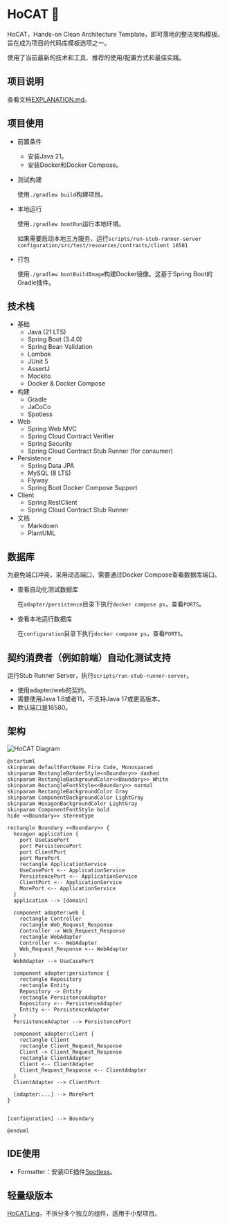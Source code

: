 # HoCAT 🐾

HoCAT，Hands-on Clean Architecture Template，即可落地的整洁架构模板。旨在成为项目的代码库模板选项之一。

使用了当前最新的技术和工具、推荐的使用/配置方式和最佳实践。

## 项目说明

查看文档[EXPLANATION.md](docs/EXPLANATION.md)。

## 项目使用

- 前置条件
  - 安装Java 21。
  - 安装Docker和Docker Compose。

- 测试构建

  使用`./gradlew build`构建项目。

- 本地运行

  使用`./gradlew bootRun`运行本地环境。

  如果需要启动本地三方服务，运行`scripts/run-stub-runner-server configuration/src/test/resources/contracts/client 16581`

- 打包

  使用`./gradlew bootBuildImage`构建Docker镜像。这基于Spring Boot的Gradle插件。

## 技术栈

- 基础
  - Java (21 LTS)
  - Spring Boot (3.4.0)
  - Spring Bean Validation
  - Lombok
  - JUnit 5
  - AssertJ
  - Mockito
  - Docker & Docker Compose
- 构建
  - Gradle
  - JaCoCo
  - Spotless
- Web
  - Spring Web MVC
  - Spring Cloud Contract Verifier
  - Spring Security
  - Spring Cloud Contract Stub Runner (for consumer)
- Persistence
  - Spring Data JPA
  - MySQL (8 LTS)
  - Flyway
  - Spring Boot Docker Compose Support
- Client
  - Spring RestClient
  - Spring Cloud Contract Stub Runner
- 文档
  - Markdown
  - PlantUML

## 数据库

为避免端口冲突，采用动态端口，需要通过Docker Compose查看数据库端口。

- 查看自动化测试数据库

  在`adapter/persistence`目录下执行`docker compose ps`，查看`PORTS`。

- 查看本地运行数据库

  在`configuration`目录下执行`docker compose ps`，查看`PORTS`。

## 契约消费者（例如前端）自动化测试支持

运行Stub Runner Server，执行`scripts/run-stub-runner-server`。

- 使用adapter/web的契约。
- 需要使用Java 1.8或者11，不支持Java 17或更高版本。
- 默认端口是16580。

## 架构

![HoCAT Diagram](https://www.plantuml.com/plantuml/svg/ZPHHQXin48RVTOevGEq356EIB4txq9JWKF9WGf5N4rj4gr57isrDoDtRjLYqbfMbJuP_lXdz_qZUgoYQfU-SYY_M1ysw0uFFkdToIrw-wGxXrhA6XWn-W3lo58DkqKpu3RQY_TxX3R51Vf2ZmzNgXdflD1_NQp0w7jxfqEtBdWUo8KTyrlLui8Arfi7OvI6UkDFkFmw1pwoF4wwXBf17BoNtrUuFKi1Vy8_Uavz7YxcZNuGTEQCErY2SMO-2Z2J7W4hnw1f6u9nzLG27P09q2CwsMYpvamuGY0M-Hsnqn7jYoU8zShHHqBT5eN4MlPnhTyIPoewkytaFoBziYmCmFGzMYyKxMEbW3isUvgZaSevvKt2sfCLY3Lj3dRR-IIc0ThmYq4O7GVxu6tVmMiHko0kJSyX5uH5tFpRuiySe_tvZ81-Jizm1YtKTkvXqdHmK_KEsebgTLt8fUnQ6wDEBggSF-Oekjh31GD4AyR4eVF9Y9OcP6NBdGgQdhs3qMdGEIUfKcbWZSkQoC6RFyap-zlJkBX_0IQwAzOjDjM47SrGvQveqAKFIMh4-jA3pIaOjRoCfuoAsO_xbSlaqrFC7u4qfjMt9FzjzpwS_KGB6Bv9IL-XDtxc_)

```plantuml
@startuml
skinparam defaultFontName Fira Code, Monospaced
skinparam RectangleBorderStyle<<Boundary>> dashed
skinparam RectangleBackgroundColor<<Boundary>> White
skinparam RectangleFontStyle<<Boundary>> normal
skinparam RectangleBackgroundColor Gray
skinparam ComponentBackgroundColor LightGray
skinparam HexagonBackgroundColor LightGray
skinparam ComponentFontStyle bold
hide <<Boundary>> stereotype

rectangle Boundary <<Boundary>> {
  hexagon application {
    port UseCasePort
    port PersistencePort
    port ClientPort
    port MorePort
    rectangle ApplicationService
    UseCasePort <-- ApplicationService
    PersistencePort <-- ApplicationService
    ClientPort <-- ApplicationService
    MorePort <-- ApplicationService
  }
  application --> [domain]

  component adapter:web {
    rectangle Controller
    rectangle Web_Request_Response
    Controller -> Web_Request_Response
    rectangle WebAdapter
    Controller <-- WebAdapter
    Web_Request_Response <-- WebAdapter
  }
  WebAdapter --> UseCasePort

  component adapter:persistence {
    rectangle Repository
    rectangle Entity
    Repository -> Entity
    rectangle PersistenceAdapter
    Repository <-- PersistenceAdapter
    Entity <-- PersistenceAdapter
  }
  PersistenceAdapter --> PersistencePort

  component adapter:client {
    rectangle Client
    rectangle Client_Request_Response
    Client -> Client_Request_Response
    rectangle ClientAdapter
    Client <-- ClientAdapter
    Client_Request_Response <-- ClientAdapter
  }
  ClientAdapter --> ClientPort 

  [adapter:...] --> MorePort
}


[configuration] --> Boundary

@enduml
```

## IDE使用

- Formatter：安装IDE插件[Spotless](https://github.com/diffplug/spotless)。

## 轻量级版本

[HoCATLing](https://github.com/macdao/hands-on-clean-architecture-template-ling)，不拆分多个独立的组件，适用于小型项目。